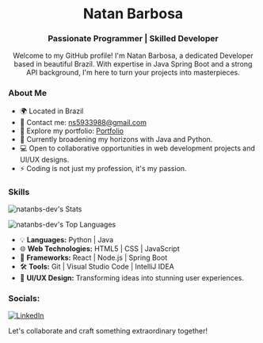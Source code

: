 <div align="center">
  <h1>Natan Barbosa</h1>
  <h3>Passionate Programmer | Skilled Developer</h3>
</div>

<div align="center">
  <p>Welcome to my GitHub profile! I'm Natan Barbosa, a dedicated Developer based in beautiful Brazil. With expertise in Java Spring Boot and a strong API background, I'm here to turn your projects into masterpieces.</p>
</div>

### About Me

- 🌍 Located in Brazil
- 📧 Contact me: [ns5933988@gmail.com](mailto:barbosa_nt@proton.me)
- 💼 Explore my portfolio: [Portfolio](https://github.com/natanbs-dev)
- 🌱 Currently broadening my horizons with Java and Python.
- 💻 Open to collaborative opportunities in web development projects and UI/UX designs.
- ⚡ Coding is not just my profession, it's my passion.

### Skills

![natanbs-dev's Stats](https://github-readme-stats.vercel.app/api?username=natanbs-dev&theme=synthwave&show_icons=true&hide_border=true&count_private=true)

![natanbs-dev's Top Languages](https://github-readme-stats.vercel.app/api/top-langs/?username=natanbs-dev&theme=synthwave&show_icons=true&hide_border=true&layout=compact)

- 💡 **Languages:** Python | Java
- 🌐 **Web Technologies:** HTML5 | CSS | JavaScript
- 🚀 **Frameworks:** React | Node.js | Spring Boot
- 🛠 **Tools:** Git | Visual Studio Code | IntelliJ IDEA
- 🎨 **UI/UX Design:** Transforming ideas into stunning user experiences.

### Socials:
[![LinkedIn](https://img.shields.io/badge/LinkedIn-%230077B5.svg?logo=linkedin&logoColor=white)](https://www.linkedin.com/in/natan-barbosa-dev//)

Let's collaborate and craft something extraordinary together!
